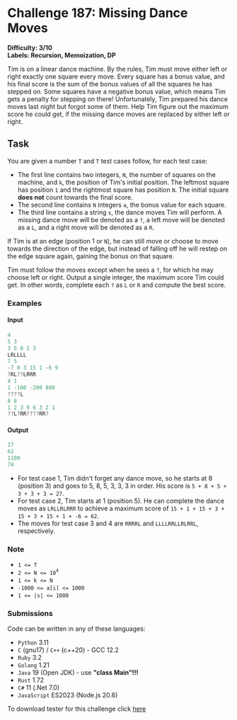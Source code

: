 # Challenge 187: Missing Dance Moves

**Difficulty: 3/10  
Labels: Recursion, Memoization, DP**

Tim is on a linear dance machine. By the rules, Tim must move either left or right exactly one square every move. Every square has a bonus value, and his final score is the sum of the bonus values of all the squares he has stepped on. Some squares have a negative bonus value, which means Tim gets a penalty for stepping on there!
Unfortunately, Tim prepared his dance moves last night but forgot some of them. Help Tim figure out the maximum score he could get, if the missing dance moves are replaced by either left or right.

## Task

You are given a number `T` and `T` test cases follow, for each test case:

- The first line contains two integers, `N`, the number of squares on the machine, and `k`, the position of Tim's initial position. The leftmost square has position `1` and the rightmost square has position `N`. The initial square **does not** count towards the final score.
- The second line contains `N` integers `a`, the bonus value for each square.
- The third line contains a string `s`, the dance moves Tim will perform. A missing dance move will be denoted as a `?`, a left move will be denoted as a `L`, and a right move will be denoted as a `R`.

If Tim is at an edge (position 1 or `N`), he can still move or choose to move towards the direction of the edge, but instead of falling off he will restep on the edge square again, gaining the bonus on that square.

Tim must follow the moves except when he sees a `?`, for which he may choose left or right. Output a single integer, the maximum score Tim could get. In other words, complete each `?` as `L` or `R` and compute the best score.

### Examples

#### Input

```rust
4
5 3
3 5 8 2 3
LRLLLL
7 5
-7 0 3 15 1 -6 9
?RL??LRRR
4 1
1 -100 -200 800
????L
8 8
1 2 3 9 6 3 2 1
??L?RR????RR?
```

#### Output

```rust
‌27
62
1100
74
```

- For test case 1, Tim didn't forget any dance move, so he starts at 8 (position 3) and goes to 5, 8, 5, 3, 3, 3 in order. His score is `5 + 8 + 5 + 3 + 3 + 3 = 27`.
- For test case 2, Tim starts at 1 (position 5). He can complete the dance moves as `LRLLRLRRR` to achieve a maximum score of `15 + 1 + 15 + 3 + 15 + 3 + 15 + 1 + -6 = 62`.
- The moves for test case 3 and 4 are `RRRRL` and `LLLLRRLLRLRRL`, respectively.

### Note

- `1 <= T`
- `2 <= N <= 10`<sup>`4`</sup>
- `1 <= k <= N`
- `-1000 <= a[i] <= 1000`
- `1 <= |s| <= 1000`

### Submissions

Code can be written in any of these languages:

- `Python` 3.11
- `C` (gnu17) / `C++` (c++20) - GCC 12.2
- `Ruby` 3.2
- `Golang` 1.21
- `Java` 19 (Open JDK) - use **"class Main"!!!**
- `Rust` 1.72
- `C#` 11 (.Net 7.0)
- `JavaScript` ES2023 (Node.js 20.6)

To download tester for this challenge click [here](https://downgit.github.io/#/home?url=https://github.com/Pomroka/PreviousChallenges/tree/main/Challenge_187)
